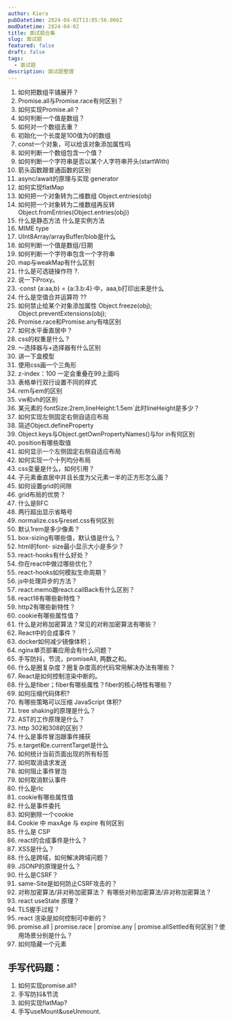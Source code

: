 ```yaml
---
author: Kiera
pubDatetime: 2024-04-02T13:05:56.066Z
modDatetime: 2024-04-02
title: 面试题合集
slug: 面试题
featured: false
draft: false
tags:
  - 面试题
description: 面试题整理
---
```


1. 如何把数组平铺展开？
2. Promise.all与Promise.race有何区别？
3. 如何实现Promise.all？
4. 如何判断一个值是数组？
5. 如何对一个数组去重？
6. 初始化一个长度是100值为0的数组
7. const一个对象，可以给该对象添加属性吗
8. 如何判断一个数组包含一个值？
9. 如何判断一个字符串是否以某个人字符串开头(startWith)
10. 箭头函数跟普通函数的区别
11. async/await的原理与实现 generator
12. 如何实现flatMap
13. 如何把一个对象转为二维数组 Object.entries(obj)
14. 如何把一个对象转为二维数组再反转 Object.fromEntries(Object.entries(obj))
15. 什么是静态方法 什么是实例方法
16. MIME type
17. UInt8Array/arrayBuffer/blob是什么
18. 如何判断一个值是数组/日期
19. 如何判断一个字符串包含一个字符串
20. map与weakMap有什么区别
21. 什么是可选链操作符 ?.
22. 说一下Proxy。
23. ·const {a:aa,b} = {a:3.b:4}·中，aaa,b打印出来是什么
24. 什么是空值合并运算符 ??
25. 如何禁止给某个对象添加属性 Object.freeze(obj); Object.preventExtensions(obj);
26. Promise.race和Promise.any有啥区别
27. 如何水平垂直居中？
28. css的权重是什么？
29. ～选择器与+选择器有什么区别
30. 讲一下盒模型
31. 使用css画一个三角形
32. z-index：100 一定会重叠在99上面吗
33. 表格单行双行设置不同的样式
34. rem与em的区别
35. vw和vh的区别
36. 某元素的·fontSize:2rem,lineHeight:1.5em`此时lineHeight是多少？
37. 如何实现左侧固定右侧自适应布局
38. 简述Object.defineProperty
39. Object.keys与Object.getOwnPropertyNames()与for in有何区别
40. position有哪些取值
41. 如何显示一个左侧固定右侧自适应布局
42. 如何实现一个十列均分布局
43. css变量是什么，如何引用？
44. 子元素垂直居中并且长度为父元素一半的正方形怎么画？
45. 如何设置grid的间隙
46. grid布局的优势？
47. 什么是BFC
48. 两行超出显示省略号
49. normalize.css与reset.css有何区别
50. 默认1rem是多少像素？
51. box-sizing有哪些值，默认值是什么？
52. html的font- size最小显示大小是多少？
53. react-hooks有什么好处？
54. 你在react中做过哪些优化？
55. react-hooks如何模拟生命周期？
56. js中处理异步的方法？
57. react.memo跟react.callBack有什么区别？
58. react18有哪些新特性？
59. http2有哪些新特性？
60. cookie有哪些属性值？
61. 什么是对称加密算法？常见的对称加密算法有哪些？
62. React中的合成事件？
63. docker如何减少镜像体积；
64. nginx单页部署应用会有什么问题？
65. 手写防抖，节流，promiseAll, 两数之和。
66. 什么是圈复杂度？圈复杂度高的代码常用解决办法有哪些？
67. React是如何控制渲染中断的。
68. 什么是fiber；fiber有哪些属性？fiber的核心特性有哪些？
69. 如何压缩代码体积?
70. 有哪些策略可以压缩 JavaScript 体积?
71. tree shaking的原理是什么？
72. AST的工作原理是什么？
73. http 302和308的区别？
74. 什么是事件冒泡跟事件捕获
75. e.target和e.currentTarget是什么
76. 如何统计当前页面出现的所有标签
77. 如何取消请求发送
78. 如何阻止事件冒泡
79. 如何取消默认事件
80. 什么是rlc
81. cookie有哪些属性值
82. 什么是事件委托
83. 如何删除一个cookie
84. Cookie 中 maxAge 与 expire 有何区别
85. 什么是 CSP
86. react的合成事件是什么？
87. XSS是什么？
88. 什么是跨域，如何解决跨域问题？
89. JSONP的原理是什么？
90. 什么是CSRF？
91. same-Site是如何防止CSRF攻击的？
92. 对称加密算法/非对称加密算法？ 有哪些对称加密算法/非对称加密算法？
93. react useState 原理？
94. TLS握手过程？
95. react 渲染是如何控制可中断的？
96. promise.all | promise.race | promise.any | promise.allSettled有何区别？使用场景分别是什么？
97. 如何隐藏一个元素

## 手写代码题：

1. 如何实现promise.all?
2. 手写防抖&节流
3. 如何实现flatMap?
4. 手写useMount&useUnmount.
